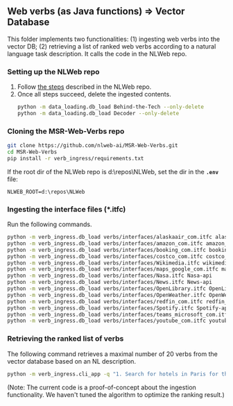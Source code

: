 ## Web verbs (as Java functions) => Vector Database

This folder implements two functionalities: (1) ingesting web verbs into the vector DB; (2) retrieving a list of ranked web verbs according to a natural language task description. It calls the code in the NLWeb repo.

### Setting up the NLWeb repo
1. Follow [the steps](https://github.com/nlweb-ai/NLWeb/blob/main/docs/nlweb-hello-world.md?plain=1) described in the NLWeb repo.
2. Once all steps succeed, delete the ingested contents.
   ```sh
   python -m data_loading.db_load Behind-the-Tech --only-delete
   python -m data_loading.db_load Decoder --only-delete
   ```

### Cloning the MSR-Web-Verbs repo
```sh
git clone https://github.com/nlweb-ai/MSR-Web-Verbs.git
cd MSR-Web-Verbs
pip install -r verb_ingress/requirements.txt
```

If the root dir of the NLWeb repo is d:\repos\NLWeb, set the dir in the **`.env`** file:

```env
NLWEB_ROOT=d:\repos\NLWeb
```
### Ingesting the interface files (*.itfc) 

Run the following commands. 
```sh
python -m verb_ingress.db_load verbs/interfaces/alaskaair_com.itfc alaskaair_com-api
python -m verb_ingress.db_load verbs/interfaces/amazon_com.itfc amazon_com-api
python -m verb_ingress.db_load verbs/interfaces/booking_com.itfc booking_com-api
python -m verb_ingress.db_load verbs/interfaces/costco_com.itfc costco_com-api
python -m verb_ingress.db_load verbs/interfaces/Wikimedia.itfc wikimedia-api
python -m verb_ingress.db_load verbs/interfaces/maps_google_com.itfc maps_google_com-api
python -m verb_ingress.db_load verbs/interfaces/Nasa.itfc Nasa-api
python -m verb_ingress.db_load verbs/interfaces/News.itfc News-api
python -m verb_ingress.db_load verbs/interfaces/OpenLibrary.itfc OpenLibrary-api
python -m verb_ingress.db_load verbs/interfaces/OpenWeather.itfc OpenWeather-api
python -m verb_ingress.db_load verbs/interfaces/redfin_com.itfc redfin_com-api
python -m verb_ingress.db_load verbs/interfaces/Spotify.itfc Spotify-api
python -m verb_ingress.db_load verbs/interfaces/teams_microsoft_com.itfc teams_microsoft_com-api
python -m verb_ingress.db_load verbs/interfaces/youtube_com.itfc youtube_com-api
```

### Retrieving the ranked list of verbs  
The following command retrieves a maximal number of 20 verbs from the vector database based on an NL description. 
```sh
python -m verb_ingress.cli_app -q "1. Search for hotels in Paris for the dates 2025-07-10 to 2025-07-15.  Find a list of top-rated hotels. 2. Find the direction to the Eiffel Tower. 3. On Amazon, buy a travel adaptor for France. 4. Send a Microsoft Teams message to foo@bar.com that contains the hotel and the purchase information."  --num-results 20
```
(Note: The current code is a proof-of-concept about the ingestion functionality. We haven't tuned the algorithm to optimize the ranking result.)


